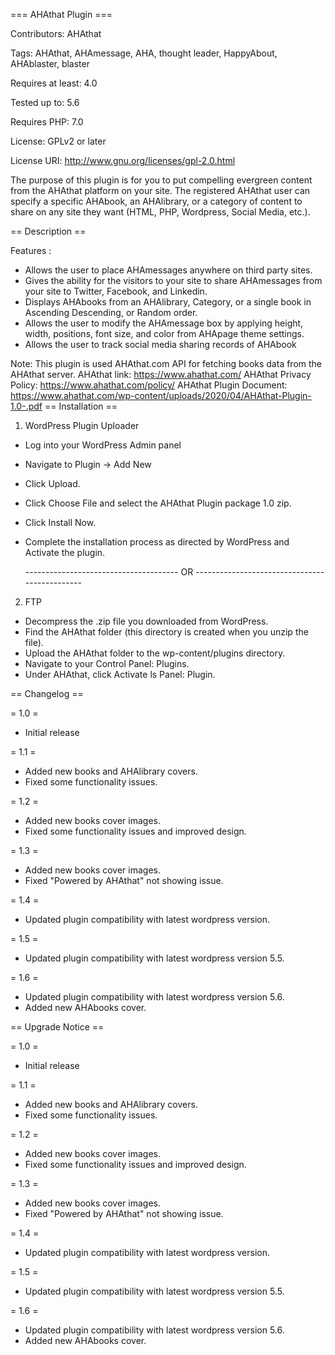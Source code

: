 === AHAthat Plugin ===

Contributors: AHAthat

Tags: AHAthat, AHAmessage, AHA, thought leader, HappyAbout, AHAblaster, blaster

Requires at least: 4.0

Tested up to: 5.6

Requires PHP: 7.0

License: GPLv2 or later

License URI: http://www.gnu.org/licenses/gpl-2.0.html


The purpose of this plugin is for you to put compelling evergreen content from the AHAthat platform on your site. The registered AHAthat user can specify a specific AHAbook, an AHAlibrary, or a category of content to share on any site they want (HTML, PHP, Wordpress, Social Media, etc.).

== Description ==

Features :
- Allows the user to place AHAmessages anywhere on third party sites.
- Gives the ability for the visitors to your site to share AHAmessages from your site to Twitter, Facebook, and  Linkedin.
- Displays AHAbooks from an AHAlibrary, Category, or a single book in Ascending Descending, or Random order.
- Allows the user to modify the AHAmessage box by applying height, width, positions, font size, and color from AHApage theme settings.
- Allows the user to track social media sharing records of AHAbook

Note: This plugin is used AHAthat.com API for fetching books data from the AHAthat server.
AHAthat link: https://www.ahathat.com/
AHAthat Privacy Policy: https://www.ahathat.com/policy/
AHAthat Plugin Document: <a href="//www.ahathat.com/wp-content/uploads/2020/04/AHAthat-Plugin-1.0-.pdf">https://www.ahathat.com/wp-content/uploads/2020/04/AHAthat-Plugin-1.0-.pdf</a>
== Installation ==

1) WordPress Plugin Uploader

* Log into your WordPress Admin panel
* Navigate to Plugin -> Add New
* Click Upload.
* Click Choose File and select the AHAthat Plugin package 1.0 zip.
* Click Install Now.
* Complete the installation process as directed by WordPress and Activate the plugin.

   -------------------------------------- OR ----------------------------------------------

2) FTP
* Decompress the .zip file you downloaded from WordPress.
* Find the AHAthat folder (this directory is created when you unzip the file).
* Upload the AHAthat folder to the wp-content/plugins directory.
* Navigate to your Control Panel: Plugins.
* Under AHAthat, click Activate ls Panel: Plugin.


== Changelog ==
 
= 1.0 =
* Initial release 
 
= 1.1 =
* Added new books and AHAlibrary covers.
* Fixed some functionality issues.

= 1.2 =
* Added new books cover images.
* Fixed some functionality issues and improved design.

= 1.3 =
* Added new books cover images.
* Fixed "Powered by AHAthat" not showing issue.

= 1.4 =
* Updated plugin compatibility with latest wordpress version.

= 1.5 =
* Updated plugin compatibility with latest wordpress version 5.5.

= 1.6 =
* Updated plugin compatibility with latest wordpress version 5.6.
* Added new AHAbooks cover.
 
== Upgrade Notice ==
 
= 1.0 =
* Initial release 

= 1.1 =
* Added new books and AHAlibrary covers.
* Fixed some functionality issues.

= 1.2 =
* Added new books cover images.
* Fixed some functionality issues and improved design.

= 1.3 =
* Added new books cover images.
* Fixed "Powered by AHAthat" not showing issue.

= 1.4 =
* Updated plugin compatibility with latest wordpress version.

= 1.5 =
* Updated plugin compatibility with latest wordpress version 5.5.

= 1.6 =
* Updated plugin compatibility with latest wordpress version 5.6.
* Added new AHAbooks cover.
